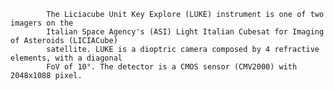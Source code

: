 
            The Liciacube Unit Key Explore (LUKE) instrument is one of two imagers on the 
            Italian Space Agency's (ASI) Light Italian Cubesat for Imaging of Asteroids (LICIACube) 
            satellite. LUKE is a dioptric camera composed by 4 refractive elements, with a diagonal 
            FoV of 10°. The detector is a CMOS sensor (CMV2000) with 2048x1088 pixel.  
        